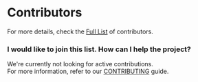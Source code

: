 # Contributors

For more details, check the [Full List](https://github.com/The-FireHub-Project/.github/graphs/contributors) of contributors.

### I would like to join this list. How can I help the project?

We're currently not looking for active contributions.<br>
For more information, refer to our [CONTRIBUTING](https://github.com/The-FireHub-Project/.github/blob/master/.github/CONTRIBUTING.md) guide.